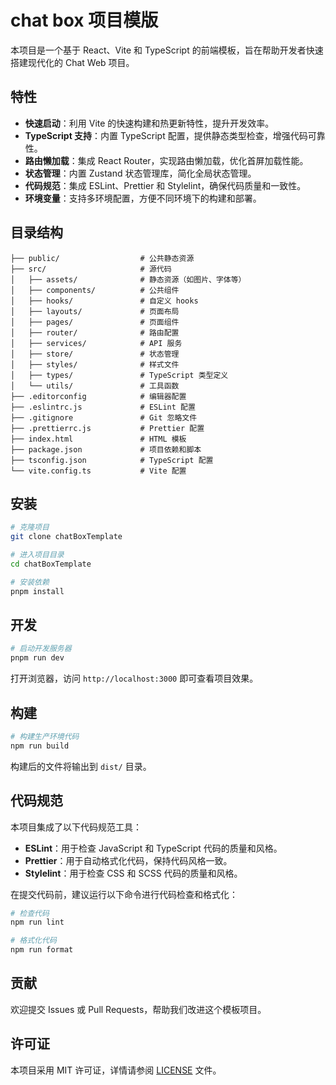 # chat box 项目模版

本项目是一个基于 React、Vite 和 TypeScript 的前端模板，旨在帮助开发者快速搭建现代化的 Chat Web 项目。

## 特性

- **快速启动**：利用 Vite 的快速构建和热更新特性，提升开发效率。
- **TypeScript 支持**：内置 TypeScript 配置，提供静态类型检查，增强代码可靠性。
- **路由懒加载**：集成 React Router，实现路由懒加载，优化首屏加载性能。
- **状态管理**：内置 Zustand 状态管理库，简化全局状态管理。
- **代码规范**：集成 ESLint、Prettier 和 Stylelint，确保代码质量和一致性。
- **环境变量**：支持多环境配置，方便不同环境下的构建和部署。

## 目录结构

```plaintext
├── public/                  # 公共静态资源
├── src/                     # 源代码
│   ├── assets/              # 静态资源（如图片、字体等）
│   ├── components/          # 公共组件
│   ├── hooks/               # 自定义 hooks
│   ├── layouts/             # 页面布局
│   ├── pages/               # 页面组件
│   ├── router/              # 路由配置
│   ├── services/            # API 服务
│   ├── store/               # 状态管理
│   ├── styles/              # 样式文件
│   ├── types/               # TypeScript 类型定义
│   └── utils/               # 工具函数
├── .editorconfig            # 编辑器配置
├── .eslintrc.js             # ESLint 配置
├── .gitignore               # Git 忽略文件
├── .prettierrc.js           # Prettier 配置
├── index.html               # HTML 模板
├── package.json             # 项目依赖和脚本
├── tsconfig.json            # TypeScript 配置
└── vite.config.ts           # Vite 配置
```

## 安装

```bash
# 克隆项目
git clone chatBoxTemplate

# 进入项目目录
cd chatBoxTemplate

# 安装依赖
pnpm install
```

## 开发

```bash
# 启动开发服务器
pnpm run dev
```

打开浏览器，访问 `http://localhost:3000` 即可查看项目效果。

## 构建

```bash
# 构建生产环境代码
npm run build
```

构建后的文件将输出到 `dist/` 目录。

## 代码规范

本项目集成了以下代码规范工具：

- **ESLint**：用于检查 JavaScript 和 TypeScript 代码的质量和风格。
- **Prettier**：用于自动格式化代码，保持代码风格一致。
- **Stylelint**：用于检查 CSS 和 SCSS 代码的质量和风格。

在提交代码前，建议运行以下命令进行代码检查和格式化：

```bash
# 检查代码
npm run lint

# 格式化代码
npm run format
```

## 贡献

欢迎提交 Issues 或 Pull Requests，帮助我们改进这个模板项目。

## 许可证

本项目采用 MIT 许可证，详情请参阅 [LICENSE](LICENSE) 文件。
